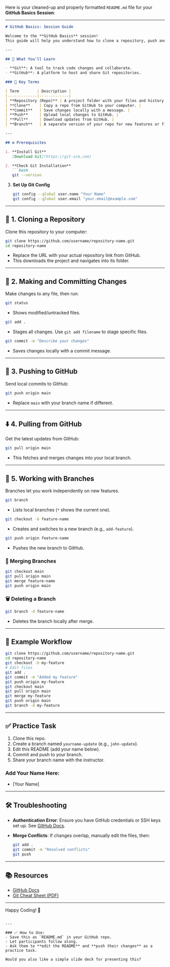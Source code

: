 Here is your cleaned-up and properly formatted `README.md` file for your **GitHub Basics Session**:

---

````markdown
# GitHub Basics: Session Guide

Welcome to the **GitHub Basics** session!  
This guide will help you understand how to clone a repository, push and pull code, and work with branches using Git and GitHub. Follow along during the session and use this as a reference.

---

## 📘 What You'll Learn

- **Git**: A tool to track code changes and collaborate.
- **GitHub**: A platform to host and share Git repositories.

### 🔑 Key Terms

| Term        | Description |
|-------------|-------------|
| **Repository (Repo)** | A project folder with your files and history. |
| **Clone**    | Copy a repo from GitHub to your computer. |
| **Commit**   | Save changes locally with a message. |
| **Push**     | Upload local changes to GitHub. |
| **Pull**     | Download updates from GitHub. |
| **Branch**   | A separate version of your repo for new features or fixes. |

---

## ⚙️ Prerequisites

1. **Install Git**  
   [Download Git](https://git-scm.com)

2. **Check Git Installation**
   ```bash
   git --version
````

3. **Set Up Git Config**

   ```bash
   git config --global user.name "Your Name"
   git config --global user.email "your.email@example.com"
   ```

---

## 🔽 1. Cloning a Repository

Clone this repository to your computer:

```bash
git clone https://github.com/username/repository-name.git
cd repository-name
```

* Replace the URL with your actual repository link from GitHub.
* This downloads the project and navigates into its folder.

---

## 📝 2. Making and Committing Changes

Make changes to any file, then run:

```bash
git status
```

* Shows modified/untracked files.

```bash
git add .
```

* Stages all changes. Use `git add filename` to stage specific files.

```bash
git commit -m "Describe your changes"
```

* Saves changes locally with a commit message.

---

## 🚀 3. Pushing to GitHub

Send local commits to GitHub:

```bash
git push origin main
```

* Replace `main` with your branch name if different.

---

## ⬇️ 4. Pulling from GitHub

Get the latest updates from GitHub:

```bash
git pull origin main
```

* This fetches and merges changes into your local branch.

---

## 🌿 5. Working with Branches

Branches let you work independently on new features.

```bash
git branch
```

* Lists local branches (`*` shows the current one).

```bash
git checkout -b feature-name
```

* Creates and switches to a new branch (e.g., `add-feature`).

```bash
git push origin feature-name
```

* Pushes the new branch to GitHub.

### 🔀 Merging Branches

```bash
git checkout main
git pull origin main
git merge feature-name
git push origin main
```

### 🗑️ Deleting a Branch

```bash
git branch -d feature-name
```

* Deletes the branch locally after merge.

---

## 🧪 Example Workflow

```bash
git clone https://github.com/username/repository-name.git
cd repository-name
git checkout -b my-feature
# Edit files
git add .
git commit -m "Added my feature"
git push origin my-feature
git checkout main
git pull origin main
git merge my-feature
git push origin main
git branch -d my-feature
```

---

## ✅ Practice Task

1. Clone this repo.
2. Create a branch named `yourname-update` (e.g., `john-update`).
3. Edit this README (add your name below).
4. Commit and push to your branch.
5. Share your branch name with the instructor.

### Add Your Name Here:

* \[Your Name]

---

## 🛠️ Troubleshooting

* **Authentication Error**:
  Ensure you have GitHub credentials or SSH keys set up. See [GitHub Docs](https://docs.github.com/en).

* **Merge Conflicts**:
  If changes overlap, manually edit the files, then:

  ```bash
  git add .
  git commit -m "Resolved conflicts"
  git push
  ```

---

## 📚 Resources

* [GitHub Docs](https://docs.github.com/)
* [Git Cheat Sheet (PDF)](https://education.github.com/git-cheat-sheet-education.pdf)

---

Happy Coding! 🚀

```

---

### ✅ How to Use:
- Save this as `README.md` in your GitHub repo.
- Let participants follow along.
- Ask them to **edit the README** and **push their changes** as a practice task.

Would you also like a simple slide deck for presenting this?
```
